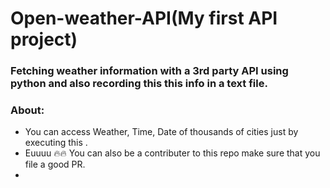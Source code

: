 # Open-weather-API(My first API project)
### Fetching weather information with a 3rd party API using python and also recording this this info in a text file.
### About:
- You can access Weather, Time, Date of thousands of cities just by executing this .
- Euuuu 🔥🔥 You can also be a contributer to this repo make sure that you file a good PR.  
- 
